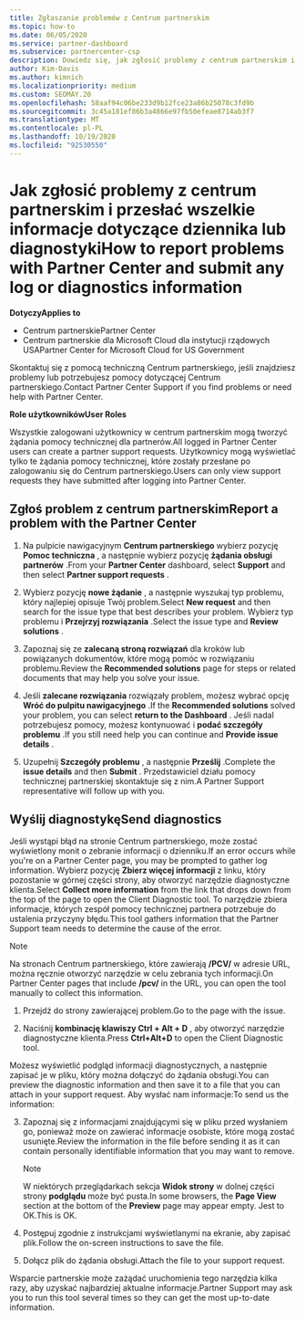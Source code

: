 ```yaml
---
title: Zgłaszanie problemów z Centrum partnerskim
ms.topic: how-to
ms.date: 06/05/2020
ms.service: partner-dashboard
ms.subservice: partnercenter-csp
description: Dowiedz się, jak zgłosić problemy z centrum partnerskim i jak zbierać informacje diagnostyczne dotyczące zespołu pomocy technicznej dla partnerów.
author: Kim-Davis
ms.author: kimnich
ms.localizationpriority: medium
ms.custom: SEOMAY.20
ms.openlocfilehash: 58aaf94c06be233d9b12fce23a86b25078c3fd9b
ms.sourcegitcommit: 3c45a181ef86b3a4866e97fb50efeae8714ab3f7
ms.translationtype: MT
ms.contentlocale: pl-PL
ms.lasthandoff: 10/19/2020
ms.locfileid: "92530550"
---
```

# <a name="how-to-report-problems-with-partner-center-and-submit-any-log-or-diagnostics-information"></a><span data-ttu-id="1b435-103">Jak zgłosić problemy z centrum partnerskim i przesłać wszelkie informacje dotyczące dziennika lub diagnostyki</span><span class="sxs-lookup"><span data-stu-id="1b435-103">How to report problems with Partner Center and submit any log or diagnostics information</span></span>

<span data-ttu-id="1b435-104">**Dotyczy**</span><span class="sxs-lookup"><span data-stu-id="1b435-104">**Applies to**</span></span>

- <span data-ttu-id="1b435-105">Centrum partnerskie</span><span class="sxs-lookup"><span data-stu-id="1b435-105">Partner Center</span></span>
- <span data-ttu-id="1b435-106">Centrum partnerskie dla Microsoft Cloud dla instytucji rządowych USA</span><span class="sxs-lookup"><span data-stu-id="1b435-106">Partner Center for Microsoft Cloud for US Government</span></span>

<span data-ttu-id="1b435-107">Skontaktuj się z pomocą techniczną Centrum partnerskiego, jeśli znajdziesz problemy lub potrzebujesz pomocy dotyczącej Centrum partnerskiego.</span><span class="sxs-lookup"><span data-stu-id="1b435-107">Contact Partner Center Support if you find problems or need help with Partner Center.</span></span>

<span data-ttu-id="1b435-108">**Role użytkowników**</span><span class="sxs-lookup"><span data-stu-id="1b435-108">**User Roles**</span></span>

<span data-ttu-id="1b435-109">Wszystkie zalogowani użytkownicy w centrum partnerskim mogą tworzyć żądania pomocy technicznej dla partnerów.</span><span class="sxs-lookup"><span data-stu-id="1b435-109">All logged in Partner Center users can create a partner support requests.</span></span> <span data-ttu-id="1b435-110">Użytkownicy mogą wyświetlać tylko te żądania pomocy technicznej, które zostały przesłane po zalogowaniu się do Centrum partnerskiego.</span><span class="sxs-lookup"><span data-stu-id="1b435-110">Users can only view support requests they have submitted after logging into Partner Center.</span></span>

## <a name="report-a-problem-with-the-partner-center"></a><span data-ttu-id="1b435-111">Zgłoś problem z centrum partnerskim</span><span class="sxs-lookup"><span data-stu-id="1b435-111">Report a problem with the Partner Center</span></span>

1. <span data-ttu-id="1b435-112">Na pulpicie nawigacyjnym **Centrum partnerskiego** wybierz pozycję **Pomoc techniczna** , a następnie wybierz pozycję **żądania obsługi partnerów** .</span><span class="sxs-lookup"><span data-stu-id="1b435-112">From your **Partner Center** dashboard, select **Support** and then select **Partner support requests** .</span></span>

2. <span data-ttu-id="1b435-113">Wybierz pozycję **nowe żądanie** , a następnie wyszukaj typ problemu, który najlepiej opisuje Twój problem.</span><span class="sxs-lookup"><span data-stu-id="1b435-113">Select **New request** and then search for the issue type that best describes your problem.</span></span> <span data-ttu-id="1b435-114">Wybierz typ problemu i **Przejrzyj rozwiązania** .</span><span class="sxs-lookup"><span data-stu-id="1b435-114">Select the issue type and **Review solutions** .</span></span>

3. <span data-ttu-id="1b435-115">Zapoznaj się ze **zalecaną stroną rozwiązań** dla kroków lub powiązanych dokumentów, które mogą pomóc w rozwiązaniu problemu.</span><span class="sxs-lookup"><span data-stu-id="1b435-115">Review the **Recommended solutions** page for steps or related documents that may help you solve your issue.</span></span>

4. <span data-ttu-id="1b435-116">Jeśli **zalecane rozwiązania** rozwiązały problem, możesz wybrać opcję **Wróć do pulpitu nawigacyjnego** .</span><span class="sxs-lookup"><span data-stu-id="1b435-116">If the **Recommended solutions** solved your problem, you can select **return to the Dashboard** .</span></span> <span data-ttu-id="1b435-117">Jeśli nadal potrzebujesz pomocy, możesz kontynuować i **podać szczegóły problemu** .</span><span class="sxs-lookup"><span data-stu-id="1b435-117">If you still need help you can continue and **Provide issue details** .</span></span>

5. <span data-ttu-id="1b435-118">Uzupełnij **Szczegóły problemu** , a następnie **Prześlij** .</span><span class="sxs-lookup"><span data-stu-id="1b435-118">Complete the **issue details** and then **Submit** .</span></span> <span data-ttu-id="1b435-119">Przedstawiciel działu pomocy technicznej partnerskiej skontaktuje się z nim.</span><span class="sxs-lookup"><span data-stu-id="1b435-119">A Partner Support representative will follow up with you.</span></span>

## <a name="send-diagnostics"></a><span data-ttu-id="1b435-120">Wyślij diagnostykę</span><span class="sxs-lookup"><span data-stu-id="1b435-120">Send diagnostics</span></span>

<span data-ttu-id="1b435-121">Jeśli wystąpi błąd na stronie Centrum partnerskiego, może zostać wyświetlony monit o zebranie informacji o dzienniku.</span><span class="sxs-lookup"><span data-stu-id="1b435-121">If an error occurs while you're on a Partner Center page, you may be prompted to gather log information.</span></span> <span data-ttu-id="1b435-122">Wybierz pozycję **Zbierz więcej informacji** z linku, który pozostanie w górnej części strony, aby otworzyć narzędzie diagnostyczne klienta.</span><span class="sxs-lookup"><span data-stu-id="1b435-122">Select **Collect more information** from the link that drops down from the top of the page to open the Client Diagnostic tool.</span></span> <span data-ttu-id="1b435-123">To narzędzie zbiera informacje, których zespół pomocy technicznej partnera potrzebuje do ustalenia przyczyny błędu.</span><span class="sxs-lookup"><span data-stu-id="1b435-123">This tool gathers information that the Partner Support team needs to determine the cause of the error.</span></span> 

>[!NOTE]
><span data-ttu-id="1b435-124">Na stronach Centrum partnerskiego, które zawierają **/PCV/** w adresie URL, można ręcznie otworzyć narzędzie w celu zebrania tych informacji.</span><span class="sxs-lookup"><span data-stu-id="1b435-124">On Partner Center pages that include **/pcv/** in the URL, you can open the tool manually to collect this information.</span></span>

1. <span data-ttu-id="1b435-125">Przejdź do strony zawierającej problem.</span><span class="sxs-lookup"><span data-stu-id="1b435-125">Go to the page with the issue.</span></span>

2. <span data-ttu-id="1b435-126">Naciśnij **kombinację klawiszy Ctrl + Alt + D** , aby otworzyć narzędzie diagnostyczne klienta.</span><span class="sxs-lookup"><span data-stu-id="1b435-126">Press **Ctrl+Alt+D** to open the Client Diagnostic tool.</span></span>

<span data-ttu-id="1b435-127">Możesz wyświetlić podgląd informacji diagnostycznych, a następnie zapisać je w pliku, który można dołączyć do żądania obsługi.</span><span class="sxs-lookup"><span data-stu-id="1b435-127">You can preview the diagnostic information and then save it to a file that you can attach in your support request.</span></span> <span data-ttu-id="1b435-128">Aby wysłać nam informacje:</span><span class="sxs-lookup"><span data-stu-id="1b435-128">To send us the information:</span></span>

3. <span data-ttu-id="1b435-129">Zapoznaj się z informacjami znajdującymi się w pliku przed wysłaniem go, ponieważ może on zawierać informacje osobiste, które mogą zostać usunięte.</span><span class="sxs-lookup"><span data-stu-id="1b435-129">Review the information in the file before sending it as it can contain personally identifiable information that you may want to remove.</span></span>

    >[!NOTE]
    ><span data-ttu-id="1b435-130">W niektórych przeglądarkach sekcja **Widok strony** w dolnej części strony **podglądu** może być pusta.</span><span class="sxs-lookup"><span data-stu-id="1b435-130">In some browsers, the **Page View** section at the bottom of the **Preview** page may appear empty.</span></span> <span data-ttu-id="1b435-131">Jest to OK.</span><span class="sxs-lookup"><span data-stu-id="1b435-131">This is OK.</span></span>

4. <span data-ttu-id="1b435-132">Postępuj zgodnie z instrukcjami wyświetlanymi na ekranie, aby zapisać plik.</span><span class="sxs-lookup"><span data-stu-id="1b435-132">Follow the on-screen instructions to save the file.</span></span>

5. <span data-ttu-id="1b435-133">Dołącz plik do żądania obsługi.</span><span class="sxs-lookup"><span data-stu-id="1b435-133">Attach the file to your support request.</span></span>

<span data-ttu-id="1b435-134">Wsparcie partnerskie może zażądać uruchomienia tego narzędzia kilka razy, aby uzyskać najbardziej aktualne informacje.</span><span class="sxs-lookup"><span data-stu-id="1b435-134">Partner Support may ask you to run this tool several times so they can get the most up-to-date information.</span></span>

